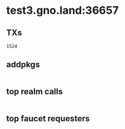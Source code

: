 # test3.gno.land:36657

## TXs
```
1524
```

## addpkgs
```
```

## top realm calls
```
```

## top faucet requesters
```
```

